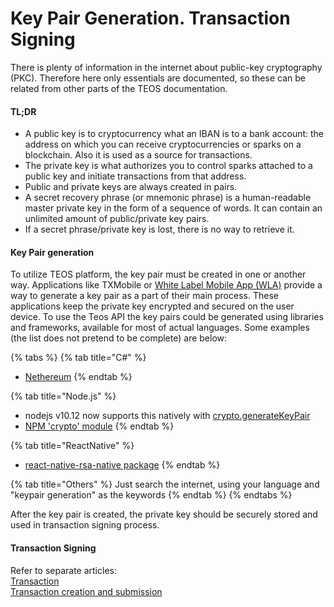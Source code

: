 # Key Pair Generation. Transaction Signing

There is plenty of information in the internet about public-key cryptography (PKC). Therefore here only essentials are documented, so these can be related from other parts of the TEOS documentation.

#### **TL;DR**

* A public key is to cryptocurrency what an IBAN is to a bank account: the address on which you can receive cryptocurrencies or sparks on a blockchain. Also it is used as a source for transactions.
* The private key is what authorizes you to control sparks attached to a public key and initiate transactions from that address.
* Public and private keys are always created in pairs.
* A secret recovery phrase (or mnemonic phrase) is a human-readable master private key in the form of a sequence of words. It can contain an unlimited amount of public/private key pairs.
* If a secret phrase/private key is lost, there is no way to retrieve it.

#### Key Pair generation

To utilize TEOS platform, the key pair must be created in one or another way. Applications like TXMobile or [White Label Mobile App (WLA)](https://teos-docs.coreledger.net/v/white-label-mobile-app) provide a way to generate a key pair as a part of their main process. These applications keep the private key encrypted and secured on the user device. To use the Teos API the key pairs could be generated using libraries and frameworks, available for most of actual languages. Some examples (the list does not pretend to be complete) are below:

{% tabs %}
{% tab title="C#" %}
* [Nethereum](https://nethereum.com)
{% endtab %}

{% tab title="Node.js" %}
* nodejs v10.12 now supports this natively with [crypto.generateKeyPair](https://nodejs.org/api/crypto.html#crypto\_crypto\_generatekeypair\_type\_options\_callback)
* [NPM 'crypto' module](http://nodejs.org/api/crypto.html)
{% endtab %}

{% tab title="ReactNative" %}
* [react-native-rsa-native package](https://www.npmjs.com/package/react-native-rsa-native)
{% endtab %}

{% tab title="Others" %}
Just search the internet, using your language and "keypair generation" as the keywords
{% endtab %}
{% endtabs %}

After the key pair is created, the private key should be securely stored and used in transaction signing process.

#### Transaction Signing

Refer to separate articles:\
[Transaction](../../using-the-teos-api/concepts/transaction.md)\
[Transaction creation and submission](../../overview/dealing-with-blockchain-transactions/transaction-creation-and-submission/)

